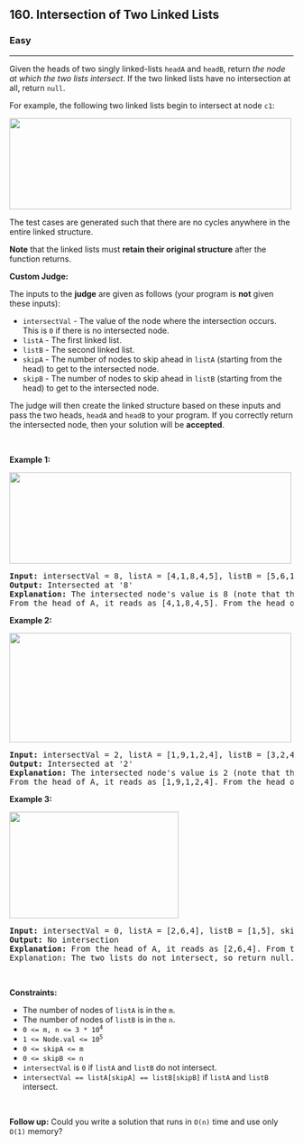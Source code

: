 <h2>160. Intersection of Two Linked Lists</h2><h3>Easy</h3><hr><div style="user-select: auto;"><p style="user-select: auto;">Given the heads of two singly linked-lists <code style="user-select: auto;">headA</code> and <code style="user-select: auto;">headB</code>, return <em style="user-select: auto;">the node at which the two lists intersect</em>. If the two linked lists have no intersection at all, return <code style="user-select: auto;">null</code>.</p>

<p style="user-select: auto;">For example, the following two linked lists begin to intersect at node <code style="user-select: auto;">c1</code>:</p>
<img alt="" src="https://assets.leetcode.com/uploads/2021/03/05/160_statement.png" style="width: 500px; height: 162px; user-select: auto;">
<p style="user-select: auto;">The test cases are generated such that there are no cycles anywhere in the entire linked structure.</p>

<p style="user-select: auto;"><strong style="user-select: auto;">Note</strong> that the linked lists must <strong style="user-select: auto;">retain their original structure</strong> after the function returns.</p>

<p style="user-select: auto;"><strong style="user-select: auto;">Custom Judge:</strong></p>

<p style="user-select: auto;">The inputs to the <strong style="user-select: auto;">judge</strong> are given as follows (your program is <strong style="user-select: auto;">not</strong> given these inputs):</p>

<ul style="user-select: auto;">
	<li style="user-select: auto;"><code style="user-select: auto;">intersectVal</code> - The value of the node where the intersection occurs. This is <code style="user-select: auto;">0</code> if there is no intersected node.</li>
	<li style="user-select: auto;"><code style="user-select: auto;">listA</code> - The first linked list.</li>
	<li style="user-select: auto;"><code style="user-select: auto;">listB</code> - The second linked list.</li>
	<li style="user-select: auto;"><code style="user-select: auto;">skipA</code> - The number of nodes to skip ahead in <code style="user-select: auto;">listA</code> (starting from the head) to get to the intersected node.</li>
	<li style="user-select: auto;"><code style="user-select: auto;">skipB</code> - The number of nodes to skip ahead in <code style="user-select: auto;">listB</code> (starting from the head) to get to the intersected node.</li>
</ul>

<p style="user-select: auto;">The judge will then create the linked structure based on these inputs and pass the two heads, <code style="user-select: auto;">headA</code> and <code style="user-select: auto;">headB</code>&nbsp;to your program. If you correctly return the intersected node, then your solution will be <strong style="user-select: auto;">accepted</strong>.</p>

<p style="user-select: auto;">&nbsp;</p>
<p style="user-select: auto;"><strong style="user-select: auto;">Example 1:</strong></p>
<img alt="" src="https://assets.leetcode.com/uploads/2021/03/05/160_example_1_1.png" style="width: 500px; height: 162px; user-select: auto;">
<pre style="user-select: auto;"><strong style="user-select: auto;">Input:</strong> intersectVal = 8, listA = [4,1,8,4,5], listB = [5,6,1,8,4,5], skipA = 2, skipB = 3
<strong style="user-select: auto;">Output:</strong> Intersected at '8'
<strong style="user-select: auto;">Explanation:</strong> The intersected node's value is 8 (note that this must not be 0 if the two lists intersect).
From the head of A, it reads as [4,1,8,4,5]. From the head of B, it reads as [5,6,1,8,4,5]. There are 2 nodes before the intersected node in A; There are 3 nodes before the intersected node in B.
</pre>

<p style="user-select: auto;"><strong style="user-select: auto;">Example 2:</strong></p>
<img alt="" src="https://assets.leetcode.com/uploads/2021/03/05/160_example_2.png" style="width: 500px; height: 194px; user-select: auto;">
<pre style="user-select: auto;"><strong style="user-select: auto;">Input:</strong> intersectVal = 2, listA = [1,9,1,2,4], listB = [3,2,4], skipA = 3, skipB = 1
<strong style="user-select: auto;">Output:</strong> Intersected at '2'
<strong style="user-select: auto;">Explanation:</strong> The intersected node's value is 2 (note that this must not be 0 if the two lists intersect).
From the head of A, it reads as [1,9,1,2,4]. From the head of B, it reads as [3,2,4]. There are 3 nodes before the intersected node in A; There are 1 node before the intersected node in B.
</pre>

<p style="user-select: auto;"><strong style="user-select: auto;">Example 3:</strong></p>
<img alt="" src="https://assets.leetcode.com/uploads/2021/03/05/160_example_3.png" style="width: 300px; height: 189px; user-select: auto;">
<pre style="user-select: auto;"><strong style="user-select: auto;">Input:</strong> intersectVal = 0, listA = [2,6,4], listB = [1,5], skipA = 3, skipB = 2
<strong style="user-select: auto;">Output:</strong> No intersection
<strong style="user-select: auto;">Explanation:</strong> From the head of A, it reads as [2,6,4]. From the head of B, it reads as [1,5]. Since the two lists do not intersect, intersectVal must be 0, while skipA and skipB can be arbitrary values.
Explanation: The two lists do not intersect, so return null.
</pre>

<p style="user-select: auto;">&nbsp;</p>
<p style="user-select: auto;"><strong style="user-select: auto;">Constraints:</strong></p>

<ul style="user-select: auto;">
	<li style="user-select: auto;">The number of nodes of <code style="user-select: auto;">listA</code> is in the <code style="user-select: auto;">m</code>.</li>
	<li style="user-select: auto;">The number of nodes of <code style="user-select: auto;">listB</code> is in the <code style="user-select: auto;">n</code>.</li>
	<li style="user-select: auto;"><code style="user-select: auto;">0 &lt;= m, n &lt;= 3 * 10<sup style="user-select: auto;">4</sup></code></li>
	<li style="user-select: auto;"><code style="user-select: auto;">1 &lt;= Node.val &lt;= 10<sup style="user-select: auto;">5</sup></code></li>
	<li style="user-select: auto;"><code style="user-select: auto;">0 &lt;= skipA &lt;= m</code></li>
	<li style="user-select: auto;"><code style="user-select: auto;">0 &lt;= skipB &lt;= n</code></li>
	<li style="user-select: auto;"><code style="user-select: auto;">intersectVal</code> is <code style="user-select: auto;">0</code> if <code style="user-select: auto;">listA</code> and <code style="user-select: auto;">listB</code> do not intersect.</li>
	<li style="user-select: auto;"><code style="user-select: auto;">intersectVal == listA[skipA] == listB[skipB]</code> if <code style="user-select: auto;">listA</code> and <code style="user-select: auto;">listB</code> intersect.</li>
</ul>

<p style="user-select: auto;">&nbsp;</p>
<strong style="user-select: auto;">Follow up:</strong> Could you write a solution that runs in <code style="user-select: auto;">O(n)</code> time and use only <code style="user-select: auto;">O(1)</code> memory?</div>